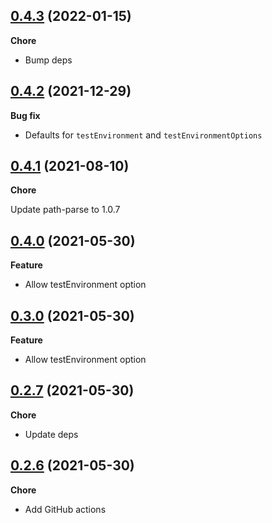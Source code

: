 ## [0.4.3](https://github.com/helloitsjoe/jest-simple-config/releases/tag/v0.4.3) (2022-01-15)

**Chore**

- Bump deps

## [0.4.2](https://github.com/helloitsjoe/jest-simple-config/releases/tag/v0.4.2) (2021-12-29)

**Bug fix**

- Defaults for `testEnvironment` and `testEnvironmentOptions`

## [0.4.1](https://github.com/helloitsjoe/jest-simple-config/releases/tag/v0.4.1) (2021-08-10)

**Chore**

Update path-parse to 1.0.7

## [0.4.0](https://github.com/helloitsjoe/jest-simple-config/releases/tag/v0.4.0) (2021-05-30)

**Feature**

- Allow testEnvironment option

## [0.3.0](https://github.com/helloitsjoe/jest-simple-config/releases/tag/v0.3.0) (2021-05-30)

**Feature**

- Allow testEnvironment option

## [0.2.7](https://github.com/helloitsjoe/jest-simple-config/releases/tag/v0.2.7) (2021-05-30)

**Chore**

- Update deps

## [0.2.6](https://github.com/helloitsjoe/jest-simple-config/releases/tag/v0.2.6) (2021-05-30)

**Chore**

- Add GitHub actions
